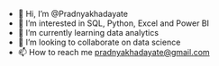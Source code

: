 - 👋 Hi, I’m @Pradnyakhadayate
- 👀 I’m interested in SQL, Python, Excel and Power BI
- 🌱 I’m currently learning data analytics
- 💞️ I’m looking to collaborate on data science
- 📫 How to reach me pradnyakhadayate@gmail.com

<!---
Pradnyakhadayate/Pradnyakhadayate is a ✨ special ✨ repository because its `README.md` (this file) appears on your GitHub profile.
You can click the Preview link to take a look at your changes.
--->
